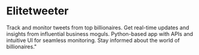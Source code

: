 # Elitetweeter
Track and monitor tweets from top billionaires. Get real-time updates and insights from influential business moguls. Python-based app with APIs and intuitive UI for seamless monitoring. Stay informed about the world of billionaires."
